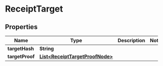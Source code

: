 
# ReceiptTarget

## Properties
Name | Type | Description | Notes
------------ | ------------- | ------------- | -------------
**targetHash** | **String** |  | 
**targetProof** | [**List&lt;ReceiptTargetProofNode&gt;**](ReceiptTargetProofNode.md) |  | 



